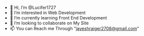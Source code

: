 - 👋 Hi, I’m @Lucifer1727
- 👀 I’m interested in Web Development
- 🌱 I’m currently learning Front End Development
- 💞️ I’m looking to collaborate on My Site
- 📫 You can Reach me Through "jayeshraiger2708@gmail.com"

<!---
Lucifer1727/Lucifer1727 is a ✨ special ✨ repository because its `README.md` (this file) appears on your GitHub profile.
You can click the Preview link to take a look at your changes.
--->
